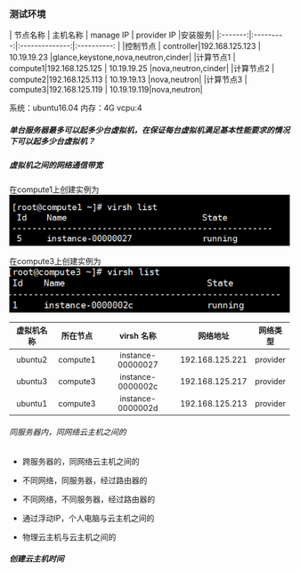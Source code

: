 ### 测试环境

| 节点名称 |  主机名称  | manage IP      | provider IP |安装服务|
|:-------:|:---------:|:--------------:|:----------: |
|控制节点  | controller|192.168.125.123 | 10.19.19.23 |glance,keystone,nova,neutron,cinder|
|计算节点1 |   compute1|192.168.125.125 | 10.19.19.25 |nova,neutron,cinder|
|计算节点2 |   compute2|192.168.125.113 | 10.19.19.13 |nova,neutron|
|计算节点3 |   compute3|192.168.125.119 | 10.19.19.119|nova,neutron|


系统：ubuntu16.04
内存：4G
vcpu:4

##### 单台服务器最多可以起多少台虚拟机，在保证每台虚拟机满足基本性能要求的情况下可以起多少台虚拟机？





##### 虚拟机之间的网络通信带宽

在compute1上创建实例为
![](assets/markdown-img-paste-20180926131746672.png)


在compute3上创建实例为
![](assets/markdown-img-paste-20180926131809929.png)



| 虚拟机名称 | 所在节点 | virsh 名称       |  网络地址        |网络类型 |
|:---------:|:-------:|:----------------:|:--------------: |:------:|
|ubuntu2    | compute1| instance-00000027| 192.168.125.221 |provider|
|ubuntu3    | compute3| instance-0000002c| 192.168.125.217 |provider|
|ubuntu1    | compute3| instance-0000002d| 192.168.125.213 |provider|

###### 同服务器内，同网络云主机之间的



* 跨服务器的，同网络云主机之间的





* 不同网络，同服务器，经过路由器的

* 不同网络，不同服务器，经过路由器的

* 通过浮动IP，个人电脑与云主机之间的

* 物理云主机与云主机之间的

##### 创建云主机时间
